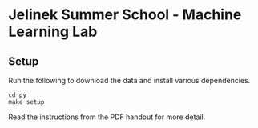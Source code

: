 # Jelinek Summer School - Machine Learning Lab

## Setup

Run the following to download the data and install various dependencies.

	cd py
	make setup
	
Read the instructions from the PDF handout for more detail.


